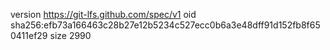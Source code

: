 version https://git-lfs.github.com/spec/v1
oid sha256:efb73a166463c28b27e12b5234c527ecc0b6a3e48dff91d152fb8f650411ef29
size 2990
